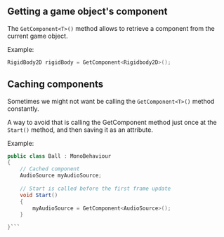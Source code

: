 ## Getting a game object's component

The ``GetComponent<T>()`` method allows to retrieve a component from the current game object.

Example:

```C#
RigidBody2D rigidBody = GetComponent<Rigidbody2D>();
```

## Caching components

Sometimes we might not want be calling the ``GetComponent<T>()`` method constantly.

A way to avoid that is calling the GetComponent method just once at the ``Start()`` method, and then saving it as an attribute.

Example:

```C#
public class Ball : MonoBehaviour
{
    // Cached component
    AudioSource myAudioSource;
    
    // Start is called before the first frame update
    void Start()
    {
        myAudioSource = GetComponent<AudioSource>();
    }

}```
